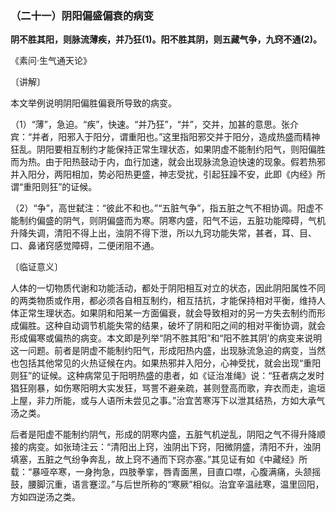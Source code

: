 ### （二十一）阴阳偏盛偏衰的病变

**阴不胜其阳，则脉流薄疾，并乃狂(1)。阳不胜其阴，则五藏气争，九窍不通(2)。**

​《素问·生气通天论》

〔讲解〕

本文举例说明阴阳偏胜偏衰所导致的病变。

（1）“薄”，急迫。“疾”，快速。“并乃狂”，“并”，交并，加甚的意思。张介宾：“并者，阳邪入于阳分，谓重阳也。”这里指阳邪交并于阳分，造成热盛而精神狂乱。阴阳要相互制约才能保持正常生理状态，如果阴虚不能制约阳气，则阳偏胜而为热。由于阳热鼓动于内，血行加速，就会出现脉流急迫快速的现象。假若热邪并入阳分，两阳相加，势必阳热更盛，神志受扰，引起狂躁不安，此即《内经》所谓“重阳则狂”的证候。

（2）“争”，高世弑注：“彼此不和也。”“五脏气争”，指五脏之气不相协调。阳虚不能制约偏盛的阴气，则阴偏盛而为寒。阴寒内盛，阳气不运，五脏功能障碍，气机升降失调，清阳不得上出，浊阴不得下泄，所以九窍功能失常，甚者，耳、目、口、鼻诸窍感觉障碍，二便闭阻不通。

〔临证意义〕

人体的一切物质代谢和功能活动，都处于阴阳相互对立的状态，因此阴阳属性不同的两类物质或作用，都必须各自相互制约，相互拮抗，才能保持相对平衡，维持人体正常生理状态。如果阴和阳某一方面偏衰，就会导致相对的另一方失去制约而形成偏胜。这种自动调节机能失常的结果，破坏了阴和阳之间的相对平衡协调，就会形成偏寒或偏热的病变。本文即是列举“阴不胜其阳”和“阳不胜其阴’的病变来说明这一问题。前者是阴虚不能制约阳气，形成阳热内盛，出现脉流急迫的病变，当然也包括其他常见的火热证候在内。如果热邪并入阳分，心神受扰，就会出现“重阳则狂”的证候。这种病常见于阳明热盛的患者，如《证治准绳》说：“狂者病之发时猖狂刚暴，如伤寒阳明大实发狂，骂詈不避亲疏，甚则登高而歌，弃衣而走，逾垣上屋，非力所能，或与人语所未尝见之事。”治宜苦寒泻下以泄其结热，方如大承气汤之类。

后者是阳虚不能制约阴气，形成的阴寒内盛，五脏气机逆乱，阴阳之气不得升降顺接的病变。如张琦注云：“清阳出上窍，浊阴出下窍，阳微阴盛，清阳不升，浊阴填塞，五脏之气纷争奔乱，故上窍不通而下窍亦塞。”其见证有如《中藏经》所载：“暴哑卒寒，一身拘急，四肢拳挛，唇青面黑，目直口噤，心腹满痛，头颔摇鼓，腰脚沉重，语言蹇涩。”与后世所称的“寒厥”相似。治宜辛温祛寒，温里回阳，方如四逆汤之类。

